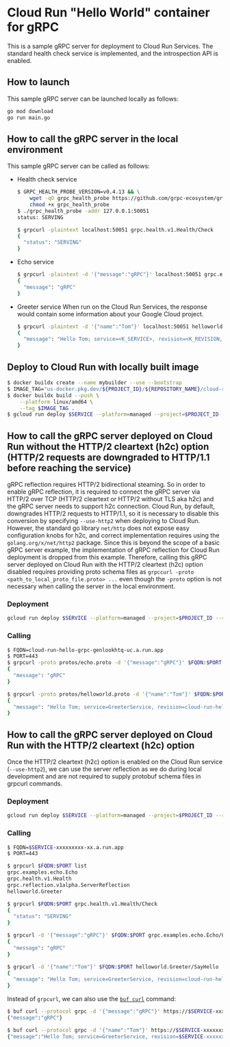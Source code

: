 # Cloud Run "Hello World" container for gRPC

This is a sample gRPC server for deployment to Cloud Run Services.
The standard health check service is implemented, and the introspection API is enabled.

## How to launch

This sample gRPC server can be launched locally as follows:

```bash
go mod download
go run main.go
```


## How to call the gRPC server in the local environment

This sample gRPC server can be called as follows:

- Health check service
  ```bash
  $ GRPC_HEALTH_PROBE_VERSION=v0.4.13 && \
      wget -qO grpc_health_probe https://github.com/grpc-ecosystem/grpc-health-probe/releases/download/${GRPC_HEALTH_PROBE_VERSION}/grpc_health_probe-linux-amd64 && \
      chmod +x grpc_health_probe
  $ ./grpc_health_probe -addr 127.0.0.1:50051
  status: SERVING
  ```

  ```bash
  $ grpcurl -plaintext localhost:50051 grpc.health.v1.Health/Check
  {
    "status": "SERVING"
  }
  ```

- Echo service
  ```bash
  $ grpcurl -plaintext -d '{"message":"gRPC"}' localhost:50051 grpc.examples.echo.Echo/UnaryEcho
  {
    "message": "gRPC"
  }
  ```

- Greeter service
  When run on the Cloud Run Services, the response would contain some information about your Google Cloud project.
  ```bash
  $ grpcurl -plaintext -d '{"name":"Tom"}' localhost:50051 helloworld.Greeter/SayHello
  {
    "message": "Hello Tom; service=<K_SERVICE>, revision=<K_REVISION, project=<PROJECT_ID>, region=<REGION>"
  }
  ```

## Deploy to Cloud Run with locally built image

```bash
$ docker buildx create --name mybuilder --use --bootstrap
$ IMAGE_TAG="us-docker.pkg.dev/${PROJECT_ID}/${REPOSITORY_NAME}/cloud-run-hello-grpc"
$ docker buildx build --push \
    --platform linux/amd64 \
    --tag $IMAGE_TAG .
$ gcloud run deploy $SERVICE --platform=managed --project=$PROJECT_ID --region=$REGION --image=$IMAGE_TAG
```

## How to call the gRPC server deployed on Cloud Run without the HTTP/2 cleartext (h2c) option (HTTP/2 requests are downgraded to HTTP/1.1 before reaching the service)

gRPC reflection requires HTTP/2 bidirectional steaming. So in order to enable gRPC reflection, it is required to connect the gRPC server via HTTP/2 over TCP (HTTP/2 cleartext or HTTP/2 without TLS aka h2c) and the gRPC server needs to support h2c connection.
Cloud Run, by default, downgrades HTTP/2 requests to HTTP/1.1, so it is necessary to disable this conversion by specifying `--use-http2` when deploying to Cloud Run.
However, the standard go library `net/http` does not expose easy configuration knobs for h2c, and correct implementation requires using the `golang.org/x/net/http2` package. Since this is beyond the scope of a basic gRPC server example, the implementation of gRPC reflection for Cloud Run deployment is dropped from this example.
Therefore, calling this gRPC server deployed on Cloud Run with the HTTP/2 cleartext (h2c) option disabled requires providing proto schema files as `grpccurl -proto <path_to_local_proto_file.proto> ...` even though the `-proto` option is not necessary when calling the server in the local environment.

### Deployment

```bash
gcloud run deploy $SERVICE --platform=managed --project=$PROJECT_ID --region=$REGION --source .
```



### Calling

```bash
$ FQDN=cloud-run-hello-grpc-genlookhtq-uc.a.run.app
$ PORT=443
$ grpcurl -proto protos/echo.proto -d '{"message":"gRPC"}' $FQDN:$PORT grpc.examples.echo.Echo/UnaryEcho
{
  "message": "gRPC"
}

$ grpcurl -proto protos/helloworld.proto -d '{"name":"Tom"}' $FQDN:$PORT helloworld.Greeter/SayHello
{
  "message": "Hello Tom; service=GreeterService, revision=cloud-run-hello-grpc-00007-mew, project=magic-modules-374220, regionus-central1"
}
```


## How to call the gRPC server deployed on Cloud Run with the HTTP/2 cleartext (h2c) option

Once the HTTP/2 cleartext (h2c) option is enabled on the Cloud Run service (`--use-http2`), we can use the server reflection as we do during local development and are not required to supply protobuf schema files in grpcurl commands.

### Deployment

```bash
gcloud run deploy $SERVICE --platform=managed --project=$PROJECT_ID --region=$REGION  --use-http2 --source .
```

### Calling

```bash
$ FQDN=$SERVICE-xxxxxxxxx-xx.a.run.app
$ PORT=443

$ grpcurl $FQDN:$PORT list
grpc.examples.echo.Echo
grpc.health.v1.Health
grpc.reflection.v1alpha.ServerReflection
helloworld.Greeter

$ grpcurl $FQDN:$PORT grpc.health.v1.Health/Check
{
  "status": "SERVING"
}

$ grpcurl -d '{"message":"gRPC"}' $FQDN:$PORT grpc.examples.echo.Echo/UnaryEcho
{
  "message": "gRPC"
}

$ grpcurl -d '{"name":"Tom"}' $FQDN:$PORT helloworld.Greeter/SayHello
{
  "message": "Hello Tom; service=GreeterService, revision=cloud-run-hello-grpc-00007-mew, project=magic-modules-374220, regionus-central1"
}
```

Instead of `grpcurl`, we can also use the [`buf curl`](https://docs.buf.build/curl/usage) command:

```bash
$ buf curl --protocol grpc -d '{"message":"gRPC"}' https://$SERVICE-xxxxxxxxx-xx.a.run.app/grpc.examples.echo.Echo/UnaryEcho
{"message":"gRPC"}

$ buf curl --protocol grpc -d '{"name":"Tom"}' https://$SERVICE-xxxxxxxxx-xx.a.run.app/helloworld.Greeter/SayHello
{"message":"Hello Tom; service=GreeterService, revision=$SERVICE-xxxxxxxxx-xx, project=$PROJECT_ID, region=$REGION"}
```
